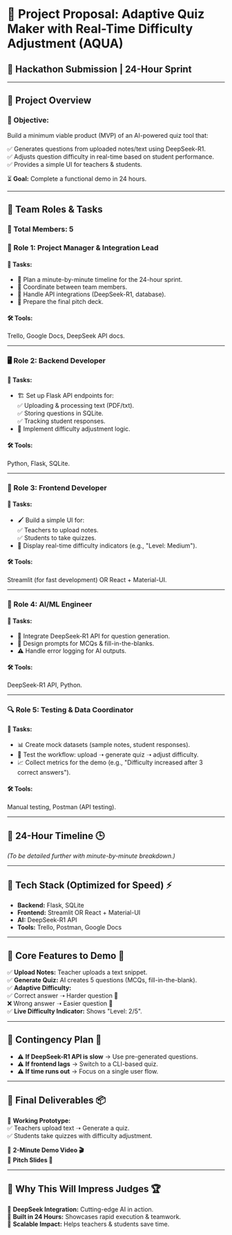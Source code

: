 # 🚀 Project Proposal: Adaptive Quiz Maker with Real-Time Difficulty Adjustment (AQUA)

## 🎯 Hackathon Submission | 24-Hour Sprint

---

## ⿡ Project Overview

### 🎯 Objective:

Build a minimum viable product (MVP) of an AI-powered quiz tool that:

✅ Generates questions from uploaded notes/text using DeepSeek-R1.  
✅ Adjusts question difficulty in real-time based on student performance.  
✅ Provides a simple UI for teachers & students.  

⏳ **Goal:** Complete a functional demo in 24 hours.

---

## ⿢ Team Roles & Tasks

### 👥 Total Members: 5

### 👑 Role 1: Project Manager & Integration Lead  
#### 📌 Tasks:
- 📝 Plan a minute-by-minute timeline for the 24-hour sprint.  
- 🔄 Coordinate between team members.  
- 🔗 Handle API integrations (DeepSeek-R1, database).  
- 🎤 Prepare the final pitch deck.  

#### 🛠 Tools:  
Trello, Google Docs, DeepSeek API docs.

---

### 🖥 Role 2: Backend Developer  
#### 📌 Tasks:
- 🏗 Set up Flask API endpoints for:  
  ✅ Uploading & processing text (PDF/txt).  
  ✅ Storing questions in SQLite.  
  ✅ Tracking student responses.  
- 🧠 Implement difficulty adjustment logic.  

#### 🛠 Tools:  
Python, Flask, SQLite.

---

### 🎨 Role 3: Frontend Developer  
#### 📌 Tasks:
- 🖌 Build a simple UI for:  
  ✅ Teachers to upload notes.  
  ✅ Students to take quizzes.  
- 🚥 Display real-time difficulty indicators (e.g., "Level: Medium").  

#### 🛠 Tools:  
Streamlit (for fast development) OR React + Material-UI.

---

### 🤖 Role 4: AI/ML Engineer  
#### 📌 Tasks:
- 🔗 Integrate DeepSeek-R1 API for question generation.  
- 📜 Design prompts for MCQs & fill-in-the-blanks.  
- ⚠ Handle error logging for AI outputs.  

#### 🛠 Tools:  
DeepSeek-R1 API, Python.

---

### 🔍 Role 5: Testing & Data Coordinator  
#### 📌 Tasks:
- 📊 Create mock datasets (sample notes, student responses).  
- 🔄 Test the workflow: upload ➝ generate quiz ➝ adjust difficulty.  
- 📈 Collect metrics for the demo (e.g., "Difficulty increased after 3 correct answers").  

#### 🛠 Tools:  
Manual testing, Postman (API testing).

---

## ⿣ 24-Hour Timeline 🕒

*(To be detailed further with minute-by-minute breakdown.)*

---

## ⿤ Tech Stack (Optimized for Speed) ⚡

- **Backend:** Flask, SQLite  
- **Frontend:** Streamlit OR React + Material-UI  
- **AI:** DeepSeek-R1 API  
- **Tools:** Trello, Postman, Google Docs  

---

## ⿥ Core Features to Demo 🎥

✅ **Upload Notes:** Teacher uploads a text snippet.  
✅ **Generate Quiz:** AI creates 5 questions (MCQs, fill-in-the-blank).  
✅ **Adaptive Difficulty:**  
  ✅ Correct answer ➝ Harder question 🔼  
  ❌ Wrong answer ➝ Easier question 🔽  
✅ **Live Difficulty Indicator:** Shows "Level: 2/5".  

---

## ⿦ Contingency Plan 🛑

- ⚠ **If DeepSeek-R1 API is slow** → Use pre-generated questions.  
- ⚠ **If frontend lags** → Switch to a CLI-based quiz.  
- ⚠ **If time runs out** → Focus on a single user flow.  

---

## ⿧ Final Deliverables 📦

📌 **Working Prototype:**  
✅ Teachers upload text ➝ Generate a quiz.  
✅ Students take quizzes with difficulty adjustment.  

📌 **2-Minute Demo Video 🎬**  
📌 **Pitch Slides 🎤**  

---

## ⿨ Why This Will Impress Judges 🏆

🌟 **DeepSeek Integration:** Cutting-edge AI in action.  
🌟 **Built in 24 Hours:** Showcases rapid execution & teamwork.  
🌟 **Scalable Impact:** Helps teachers & students save time.  
